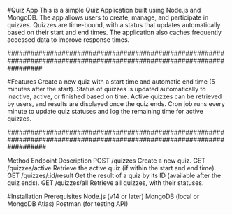 #Quiz App
This is a simple Quiz Application built using Node.js and MongoDB. The app allows users to create, manage, and participate in quizzes. Quizzes are time-bound, with a status that updates automatically based on their start and end times. The application also caches frequently accessed data to improve response times.

#########################################################################################################################

#Features
Create a new quiz with a start time and automatic end time (5 minutes after the start).
Status of quizzes is updated automatically to inactive, active, or finished based on time.
Active quizzes can be retrieved by users, and results are displayed once the quiz ends.
Cron job runs every minute to update quiz statuses and log the remaining time for active quizzes.

##########################################################################################################################

Method	             Endpoint	                    Description
POST	              /quizzes	                    Create a new quiz.
GET	                /quizzes/active	              Retrieve the active quiz (if within the start and end time).
GET	                /quizzes/:id/result	          Get the result of a quiz by its ID (available after the quiz ends).
GET	                /quizzes/all	                Retrieve all quizzes, with their statuses.

#Installation
Prerequisites
Node.js (v14 or later)
MongoDB (local or MongoDB Atlas)
Postman (for testing API)
